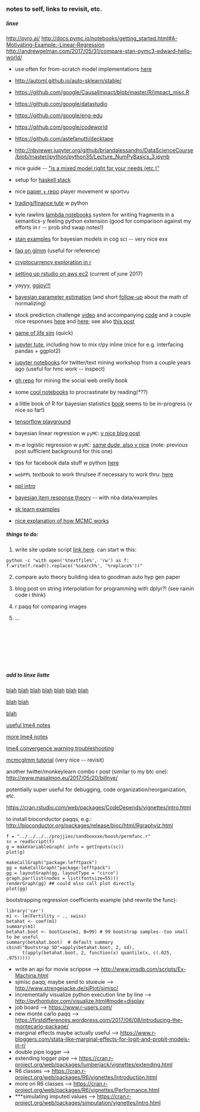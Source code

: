 ### notes to self, links to revisit, etc.

##### linxe

http://pyro.ai/
http://docs.pymc.io/notebooks/getting_started.html#A-Motivating-Example:-Linear-Regression
http://andrewgelman.com/2017/05/31/compare-stan-pymc3-edward-hello-world/

- use often for from-scratch model implementations [here](https://github.com/m-clark/Miscellaneous-R-Code)

- http://automl.github.io/auto-sklearn/stable/

- https://github.com/google/CausalImpact/blob/master/R/impact_misc.R

- https://github.com/google/datastudio

- https://github.com/google/eng-edu

- https://github.com/google/codeworld

- https://github.com/astefanutti/decktape

- http://nbviewer.jupyter.org/github/briandalessandro/DataScienceCourse/blob/master/ipython/python35/Lecture_NumPyBasics_3.ipynb

- nice guide -- ["is a mixed model right for your needs (etc.)"](http://ase.tufts.edu/gsc/gradresources/guidetomixedmodelsinr/mixed%20model%20guide.html)

- setup for [haskell stack](https://docs.haskellstack.org/en/stable/README/)

- nice [paper + repo](https://github.com/dsscollection/basketball) player movement w sportvu 

- [trading/finance tute](https://www.datacamp.com/community/tutorials/finance-python-trading) w python

- kyle rawlins [lambda notebooks](https://github.com/rawlins/lambda-notebook) system for writing fragments in a semantics-y feeling python extension (good for comparison against my efforts in r -- prob shd swap notes!)

- [stan examples](https://github.com/stan-dev/example-models/tree/master/Bayesian_Cognitive_Modeling) for bayesian models in cog sci -- very nice exx

- [faq on glmm](https://bbolker.github.io/mixedmodels-misc/glmmFAQ.html) (useful for reference)

- [cryptocurrency exploration in r](http://www.r-chart.com/2017/07/investigating-cryptocurrencies-using-r.html)

- [setting up rstudio on aws ec2](https://www.youtube.com/watch?v=rkDwPQuqP0g) (current of june 2017)

- yayyy, [ggjoy!!!](https://cran.r-project.org/web/packages/ggjoy/vignettes/introduction.html)

- [bayesian parameter estimation](https://www.youtube.com/watch?v=2_eFIyrOdJc) (and short [follow-up](https://youtu.be/a402ek-8oco) about the math of normalizing)

- stock prediction challenge [video](https://www.youtube.com/watch?v=ftMq5ps503w&feature=youtu.be) and accompanying [code](https://github.com/llSourcell/How-to-Predict-Stock-Prices-Easily-Demo) and a couple nice responses [here](https://github.com/ciurana2016/predict_stock_py) and [here](https://github.com/Avhirup/Stock-Market-Prediction-Challenge); see also [this post](http://machinelearningmastery.com/time-series-prediction-with-deep-learning-in-python-with-keras/)

- [game of life sim](https://www.youtube.com/watch?v=bNsrHRJQdKo) (quick)

- [jupyter tute](https://www.datacamp.com/community/tutorials/tutorial-jupyter-notebook), including how to mix r/py inline (nice for e.g. interfacing pandas + ggplot2)

- [jupyter notebooks](http://nbviewer.jupyter.org/github/nealcaren/workshop_2014/tree/master/notebooks/) for twitter/text mining workshop from a couple years ago (useful for hmc work -- inspect)

- [gh repo](https://github.com/ptwobrussell/Mining-the-Social-Web-2nd-Edition) for mining the social web oreilly book

- some [cool notebooks](https://github.com/jupyter/jupyter/wiki/A-gallery-of-interesting-Jupyter-Notebooks) to procrastinate by reading(*??)

- a little book of R for bayesian statistics [book](http://a-little-book-of-r-for-bayesian-statistics.readthedocs.io/en/latest/) seems to be in-progress (v nice so far!)

- [tensorflow playground](http://playground.tensorflow.org/)

- bayesian linear regression w `pyMC`: [v nice blog post](https://dsaber.com/2014/05/28/bayesian-regression-with-pymc-a-brief-tutorial/)

- m-e logistic regression w `pyMC`: [same dude, also v nice](https://dsaber.com/2016/08/27/analyze-your-experiment-with-a-multilevel-logistic-regression-using-pymc3/) (note: previous post sufficient background for this one)

- tips for facebook data stuff w python [here](http://www.kdnuggets.com/2017/06/6-interesting-things-facebook-python.html)

- `webPPL` textbook to work thru/see if necessary to work thru: [here](https://probmods.org/chapters/02-generative-models.html)

- [ppl intro](https://github.com/GalvanizeOpenSource/probabilistic-programming-intro)

- [bayesian item response theory](http://austinrochford.com/posts/2017-04-04-nba-irt.html) -- with nba data/examples

- [sk learn examples](http://scikit-learn.org/stable/auto_examples/index.html)

- [nice explanation of how MCMC works](https://eight2late.wordpress.com/2011/02/25/the-drunkard%E2%80%99s-dartboard-an-intuitive-explanation-of-monte-carlo-methods/)

##### things to do: 

1. write site update script [link here](http://stackoverflow.com/questions/23087463/batch-script-to-find-and-replace-a-string-in-text-file-within-a-minute-for-files). can start w this: 

```
python -c "with open('%textfile%', 'rw') as f: f.write(f.read().replace('%search%', '%replace%'))"
```

2. compare auto theory building idea to goodman auto hyp gen paper

3. blog post on string interpolation for programming with dplyr?! (see rainin code i think)


5. r paqq for comparing images

6. ...


<br><br><br><br><br><br>


##### add to linxe listte

[blah](https://cartesianfaith.com/2017/06/04/fermi-poker-gambling-for-quants-and-data-scientists/)
[blah](https://github.com/zatonovo/lambda.r)
[blah](http://blog.obeautifulcode.com/R/How-R-Searches-And-Finds-Stuff/)
[blah](https://cran.r-project.org/doc/contrib/Leisch-CreatingPackages.pdf)
[blah](http://courses.had.co.nz/11-devtools/)
[blah](https://github.com/gastonstat/tutorial-R-noninteractive/blob/master/01-introduction.Rmd)
[blah](http://had.co.nz/stat405/)

[blah](https://www.quantopian.com/tutorials/getting-started)
[blah](https://www.youtube.com/user/sentdex/videos?live_view=500&sort=dd&view=0&flow=grid)

[blah](https://biologyforfun.wordpress.com/2015/02/26/generating-anova-like-table-from-glmm-using-parametric-bootstrap/)

[useful lme4 notes](http://ase.tufts.edu/gsc/gradresources/guidetomixedmodelsinr/mixed%20model%20guide.html)

[more lme4 notes](http://www.rensenieuwenhuis.nl/r-sessions-16-multilevel-model-specification-lme4/)

[lme4 convergence warning troubleshooting](http://rpubs.com/bbolker/lme4trouble1)


[mcmcglmm tutorial](https://github.com/tmalsburg/MCMCglmm-intro) (very nice -- revisit)

another twitter/monkeylearn combo r post (similar to my btc one): http://www.masalmon.eu/2017/05/20/billnye/


potentially super useful for debugging, code organization/reorganization, etc.

https://cran.rstudio.com/web/packages/CodeDepends/vignettes/intro.html


to install bioconductor paqqs, e.g.:
  http://bioconductor.org/packages/release/bioc/html/Rgraphviz.html

```
f = "../../../../projjies/sandboxxxe/boosh/permfunc.r"
sc = readScript(f)
g = makeVariableGraph( info = getInputs(sc))
plot(g)

makeCallGraph("package:lefftpack")
gg = makeCallGraph("package:lefftpack")
gg = layoutGraph(gg, layoutType = "circo")
graph.par(list(nodes = list(fontsize=55)))
renderGraph(gg) ## could also call plot directly
plot(gg)
```

bootstrapping regression coefficients example (shd rewrite the func):

```
library('car')
m1 <- lm(Fertility ~ ., swiss)
betahat <- coef(m1)
summary(m1)
betahat.boot <- bootCase(m1, B=99) # 99 bootstrap samples--too small to be useful
summary(betahat.boot)  # default summary
cbind("Bootstrap SD"=apply(betahat.boot, 2, sd),
      t(apply(betahat.boot, 2, function(x) quantile(x, c(.025, .975)))))
```


- write an api for movie scrippse --> http://www.imsdb.com/scripts/Ex-Machina.html
- sjmisc paqq, maybe send to stuieuie --> http://www.strengejacke.de/sjPlot/sjmisc/
- incrementally visualize python execution line by line --> http://pythontutor.com/visualize.html#mode=display
- job board --> https://www.r-users.com/
- new monte carlo paqq --> https://firstdifferences.wordpress.com/2017/06/08/introducing-the-montecarlo-package/
- marginal effects maybe actually useful --> https://www.r-bloggers.com/stata-like-marginal-effects-for-logit-and-probit-models-in-r/
- double pipe logger --> 
- extending logger pipe --> https://cran.r-project.org/web/packages/lumberjack/vignettes/extending.html
- R6 classes --> https://cran.r-project.org/web/packages/R6/vignettes/Introduction.html
- more on R6 classes --> https://cran.r-project.org/web/packages/R6/vignettes/Performance.html
- ***simulating imputed values --> https://cran.r-project.org/web/packages/simputation/vignettes/intro.html


